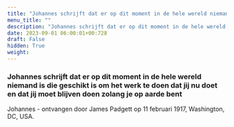 ```yaml
---
title: "Johannes schrijft dat er op dit moment in de hele wereld niemand is die geschikt is om het werk te doen dat jij nu doet en dat jij moet blijven doen zolang je op aarde bent"
menu_title: ""
description: "Johannes schrijft dat er op dit moment in de hele wereld niemand is die geschikt is om het werk te doen dat jij nu doet en dat jij moet blijven doen zolang je op aarde bent"
date: 2023-09-01 06:00:01+00:728
draft: False
hidden: True
weight:
---
```

### Johannes schrijft dat er op dit moment in de hele wereld niemand is die geschikt is om het werk te doen dat jij nu doet en dat jij moet blijven doen zolang je op aarde bent

Johannes - ontvangen door James Padgett op 11 februari 1917, Washington, DC, USA.
